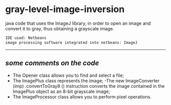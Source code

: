 # gray-level-image-inversion
java code that uses the
ImageJ library, in order to open an image and convert it to gray, thus obtaining a
grayscale image.
```sh
IDE used: Netbeans
image processing software integrated into netbeans: ImageJ
```
***
## _some comments on the code_
- The Opener class allows you to find and select a file;
- The ImagePlus class represents the image;
-The new ImageConverter (imp) .convertToGray8 () instruction converts the image
contained in the ImagePlus object as an 8-bit grayscale image;
- The ImageProcessor class allows you to perform pixel operations.
